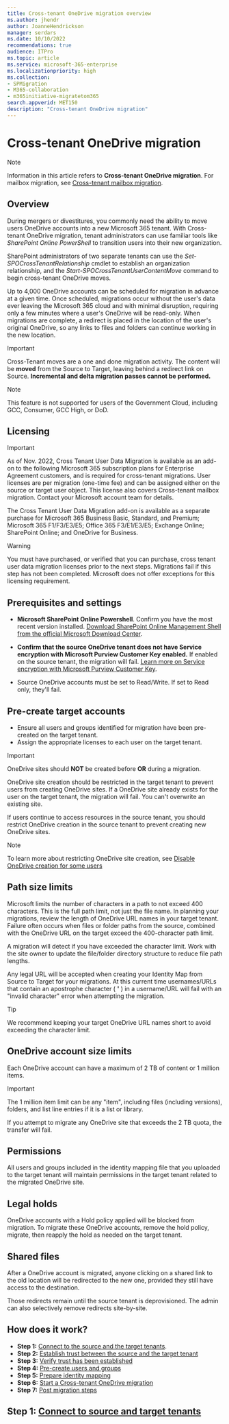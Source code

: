 ```yaml
---
title: Cross-tenant OneDrive migration overview
ms.author: jhendr
author: JoanneHendrickson
manager: serdars
ms.date: 10/10/2022
recommendations: true
audience: ITPro
ms.topic: article
ms.service: microsoft-365-enterprise
ms.localizationpriority: high
ms.collection: 
- SPMigration
- M365-collaboration
- m365initiative-migratetom365
search.appverid: MET150
description: "Cross-tenant OneDrive migration"
---
```

# Cross-tenant OneDrive migration

> [!NOTE]
> Information in this article refers to **Cross-tenant OneDrive migration**. For mailbox migration, see [Cross-tenant mailbox migration](/microsoft-365/enterprise/cross-tenant-mailbox-migration).

## Overview

During mergers or divestitures, you commonly need the ability to move users OneDrive accounts into a new Microsoft 365 tenant. With Cross-tenant OneDrive migration, tenant administrators can use familiar tools like *SharePoint Online PowerShell* to transition users into their new organization.

SharePoint administrators of two separate tenants can use the *Set-SPOCrossTenantRelationship* cmdlet to establish an organization relationship, and the *Start-SPOCrossTenantUserContentMove* command to begin cross-tenant OneDrive moves.

Up to 4,000 OneDrive accounts can be scheduled for migration in advance at a given time. Once scheduled, migrations occur without the user's data ever leaving the Microsoft 365 cloud and with minimal disruption, requiring only a few minutes where a user's OneDrive will be read-only. When migrations are complete, a redirect is placed in the location of the user's original OneDrive, so any links to files and folders can continue working in the new location.

>[!Important]
>Cross-Tenant moves are a one and done migration activity. The content will be **moved** from the Source to Target, leaving behind a redirect link on Source. **Incremental and delta migration passes cannot be performed.**

> [!NOTE]
> This feature is not supported for users of the Government Cloud, including GCC, Consumer, GCC High, or DoD.

## Licensing

>[!Important]
>As of Nov. 2022, Cross Tenant User Data Migration is available as an add-on to the following Microsoft 365 subscription plans for Enterprise Agreement customers, and is required for cross-tenant migrations. User licenses are per migration (one-time fee) and can be assigned either on the source or target user object. This license also covers Cross-tenant mailbox migration.  Contact your Microsoft account team for details.
>
>The Cross Tenant User Data Migration add-on is available as a separate purchase for Microsoft 365 Business Basic, Standard, and Premium; Microsoft 365 F1/F3/E3/E5; Office 365 F3/E1/E3/E5; Exchange Online; SharePoint Online; and OneDrive for Business.

>[!Warning]
>You must have purchased, or verified that you can purchase, cross tenant user data migration licenses prior to the next steps. Migrations fail if this step has not been completed. Microsoft does not offer exceptions for this licensing requirement.


## Prerequisites and settings

- **Microsoft SharePoint Online Powershell**. Confirm you have the most recent version installed. [Download SharePoint Online Management Shell from the official Microsoft Download Center](https://www.microsoft.com/download/details.aspx?id=35588).

- **Confirm that the source OneDrive tenant does not have Service encryption with Microsoft Purview Customer Key enabled.** If enabled on the source tenant, the migration will fail. [Learn more on Service encryption with Microsoft Purview Customer Key](/microsoft-365/compliance/customer-key-overview).

- Source OneDrive accounts must be set to Read/Write. If set to Read only, they'll fail.

## Pre-create target accounts

- Ensure all users and groups identified for migration have been pre-created on the target tenant.
- Assign the appropriate licenses to each user on the target tenant.

> [!IMPORTANT]
> OneDrive sites should **NOT** be created before **OR** during a migration.
>
> OneDrive site creation should be restricted in the target tenant to prevent users from creating OneDrive sites. If a OneDrive site already exists for the user on the target tenant, the migration will fail. You can't overwrite an existing site.
>
> If users continue to access resources in the source tenant, you should restrict OneDrive creation in the source tenant to prevent creating new OneDrive sites.

> [!NOTE]
> To learn more about restricting OneDrive site creation, see [Disable OneDrive creation for some users](/sharepoint/manage-user-profiles#disable-onedrive-creation-for-some-users)

## Path size limits

Microsoft limits the number of characters in a path to not exceed 400 characters. This is the full path limit, not just the file name. In planning your migrations, review the length of OneDrive URL names in your target tenant. Failure often occurs when files or folder paths from the source, combined with the OneDrive URL on the target exceed the 400-character path limit. 

A migration will detect if you have exceeded the character limit. Work with the site owner to update the file/folder directory structure to reduce file path lengths.

Any legal URL will be accepted when creating your Identity Map from Source to Target for your migrations. At this current time usernames/URLs that contain an apostrophe character ( **'** ) in a username/URL will fail with an "invalid character" error when attempting the migration.

> [!TIP]
> We recommend keeping your target OneDrive URL names short to avoid exceeding the character limit.

## OneDrive account size limits

Each OneDrive account can have a maximum of 2 TB of content or 1 million items. 

> [!IMPORTANT]
> The 1 million item limit can be any "item", including files (including versions), folders, and list line entries if it is a list or library.
>
>If you attempt to migrate any OneDrive site that exceeds the 2 TB quota, the transfer will fail.


## Permissions

All users and groups included in the identity mapping file that you uploaded to the target tenant will maintain permissions in the target tenant related to the migrated OneDrive site.

## Legal holds

OneDrive accounts with a Hold policy applied will be blocked from migration.
To migrate these OneDrive accounts, remove the hold policy, migrate, then reapply the hold as needed on the target tenant.

## Shared files

After a OneDrive account is migrated, anyone clicking on a shared link to the old location will be redirected to the new one, provided they still have access to the destination. 

Those redirects remain until the source tenant is deprovisioned. The admin can also selectively remove redirects site-by-site.

## How does it work?

- **Step 1:** [Connect to the source and the target tenants](cross-tenant-onedrive-migration-step1.md).  
- **Step 2:** [Establish trust between the source and the target tenant](cross-tenant-onedrive-migration-step2.md)
- **Step 3:** [Verify trust has been established](cross-tenant-onedrive-migration-step3.md)
- **Step 4:** [Pre-create users and groups](cross-tenant-onedrive-migration-step4.md)  
- **Step 5:** [Prepare identity mapping](cross-tenant-onedrive-migration-step5.md)
- **Step 6:** [Start a Cross-tenant OneDrive migration](cross-tenant-onedrive-migration-step6.md)
- **Step 7:** [Post migration steps](cross-tenant-onedrive-migration-step7.md)

## Step 1: [Connect to source and target tenants](cross-tenant-onedrive-migration-step1.md)
